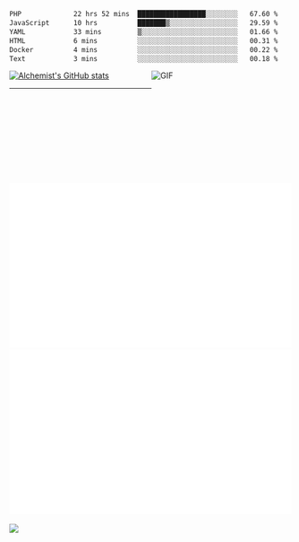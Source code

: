 <!--START_SECTION:waka-->

```text
PHP             22 hrs 52 mins  █████████████████░░░░░░░░   67.60 %
JavaScript      10 hrs          ███████▒░░░░░░░░░░░░░░░░░   29.59 %
YAML            33 mins         ▒░░░░░░░░░░░░░░░░░░░░░░░░   01.66 %
HTML            6 mins          ░░░░░░░░░░░░░░░░░░░░░░░░░   00.31 %
Docker          4 mins          ░░░░░░░░░░░░░░░░░░░░░░░░░   00.22 %
Text            3 mins          ░░░░░░░░░░░░░░░░░░░░░░░░░   00.18 %
```

<!--END_SECTION:waka-->

[![Alchemist's GitHub stats](https://github-readme-stats.vercel.app/api?username=DrMaxis&show_icons=true&theme=outrun&count_private=true)](#)
<img align="right" alt="GIF" src="https://user-images.githubusercontent.com/5355808/139111924-210cc6fa-9fb1-4dac-929d-6324a5836a92.gif" width="250" height="200" />
<hr />

![](https://raw.githubusercontent.com/DrMaxis/github-stats-transparent/output/generated/overview.svg)
![](https://raw.githubusercontent.com/DrMaxis/github-stats-transparent/output/generated/languages.svg)

 
<a href="https://count.getloli.com/"><img src="https://count.getloli.com/get/@:maxis-the-alchemist?theme=rule34"></a>
<!-- https://count.getloli.com/get/@alchemist?theme=rule34 -->
<br>
